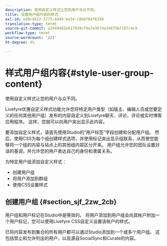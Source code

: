 ```yaml
---
description: 使用自定义样式让您的用户与众不同。
title: 设置用户组内容的样式
exl-id: ed9cd412-5775-4d49-be34-c8b8f6df6358
translation-type: tm+mt
source-git-commit: a2449482e617939cfda7e367da34875bf187c4c9
workflow-type: tm+mt
source-wordcount: '221'
ht-degree: 4%

---
```


# 样式用户组内容{#style-user-group-content}

使用自定义样式让您的用户与众不同。

Livefyre优惠自定义样式功能允许您将特定用户类型（如版主、编辑人员或您要定义的任何其他用户组）发布的内容自定义到Livefyre聊天、评论、评论或实时博客应用程序。 这样，您就可以向用户突出显示此内容。

要添加自定义样式，请首先使用Studio的“用户标签”字段创建和分配用户组。 然后，使用CSS为每个组创建样式选项，并使用标记突出显示组联系，从而使您能够将一个组的内容与站点上的其他组内容区分开来。 用户组允许您的团队设置对话的基调，并允许您的用户表达自己的身份和隶属关系。

为特定用户组添加自定义样式：

* 创建用户组
* 将用户添加到群组
* 使用CSS设置样式

## 创建用户组 {#section_sjf_2zw_2cb}

用户组和用户标记在Studio中是等效的。 将用户添加到用户组会向其帐户附加一个用户标记，您可以使用Livefyre CSS自定义设置该帐户的样式。

已将内容发布到集合的所有用户都可以通过Studio添加到一个或多个用户组。 这包括禁止和允许列出的用户，以及源自SocialSync和Curate的内容。
